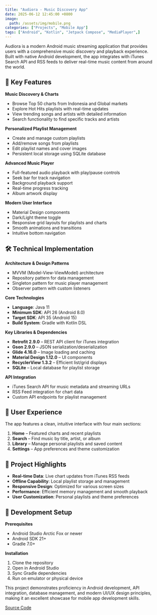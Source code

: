 ```yaml
---
title: "Audiora - Music Discovery App"
date: 2025-06-12 12:45:00 +0800
image:
  path: /assets/img/mobile.png
categories: ["Projects", "Mobile App"]
tags: ["Android", "Kotlin", "Jetpack Compose", "MediaPlayer",]
---
```


Audiora is a modern Android music streaming application that provides users with a comprehensive music discovery and playback experience. Built with native Android development, the app integrates with iTunes Search API and RSS feeds to deliver real-time music content from around the world.

## 🎵 Key Features

**Music Discovery & Charts**
- Browse Top 50 charts from Indonesia and Global markets
- Explore Hot Hits playlists with real-time updates
- View trending songs and artists with detailed information
- Search functionality to find specific tracks and artists

**Personalized Playlist Management**
- Create and manage custom playlists
- Add/remove songs from playlists
- Edit playlist names and cover images
- Persistent local storage using SQLite database

**Advanced Music Player**
- Full-featured audio playback with play/pause controls
- Seek bar for track navigation
- Background playback support
- Real-time progress tracking
- Album artwork display

**Modern User Interface**
- Material Design components
- Dark/Light theme toggle
- Responsive grid layouts for playlists and charts
- Smooth animations and transitions
- Intuitive bottom navigation

## 🛠 Technical Implementation

**Architecture & Design Patterns**
- MVVM (Model-View-ViewModel) architecture
- Repository pattern for data management
- Singleton pattern for music player management
- Observer pattern with custom listeners

**Core Technologies**
- **Language**: Java 11
- **Minimum SDK**: API 26 (Android 8.0)
- **Target SDK**: API 35 (Android 15)
- **Build System**: Gradle with Kotlin DSL

**Key Libraries & Dependencies**
- **Retrofit 2.9.0** – REST API client for iTunes integration
- **Gson 2.9.0** – JSON serialization/deserialization
- **Glide 4.16.0** – Image loading and caching
- **Material Design 1.12.0** – UI components
- **RecyclerView 1.3.2** – Efficient list/grid displays
- **SQLite** – Local database for playlist storage

**API Integration**
- iTunes Search API for music metadata and streaming URLs
- RSS Feed integration for chart data
- Custom API endpoints for playlist management

## 📱 User Experience

The app features a clean, intuitive interface with four main sections:
1. **Home** – Featured charts and recent playlists
2. **Search** – Find music by title, artist, or album
3. **Library** – Manage personal playlists and saved content
4. **Settings** – App preferences and theme customization

## 🚀 Project Highlights

- **Real-time Data**: Live chart updates from iTunes RSS feeds
- **Offline Capability**: Local playlist storage and management
- **Responsive Design**: Optimized for various screen sizes
- **Performance**: Efficient memory management and smooth playback
- **User Customization**: Personal playlists and theme preferences

## 🔧 Development Setup

**Prerequisites**
- Android Studio Arctic Fox or newer
- Android SDK 21+
- Gradle 7.0+

**Installation**
1. Clone the repository
2. Open in Android Studio
3. Sync Gradle dependencies
4. Run on emulator or physical device

This project demonstrates proficiency in Android development, API integration, database management, and modern UI/UX design principles, making it an excellent showcase for mobile app development skills.

<a href="https://github.com/taste123/Audiora" target="_blank" class="btn btn-primary">
  <i class="fas fa-fw fa-code"></i>
  Source Code
</a>